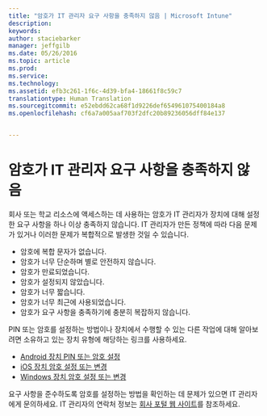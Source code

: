 ```yaml
---
title: "암호가 IT 관리자 요구 사항을 충족하지 않음 | Microsoft Intune"
description: 
keywords: 
author: staciebarker
manager: jeffgilb
ms.date: 05/26/2016
ms.topic: article
ms.prod: 
ms.service: 
ms.technology: 
ms.assetid: efb3c261-1f6c-4d39-bfa4-18661f8c59c7
translationtype: Human Translation
ms.sourcegitcommit: e52ebdd62ca68f1d9226def654961075400184a8
ms.openlocfilehash: cf6a7a005aaf703f2dfc20b89236056dff84e137


---
```


# 암호가 IT 관리자 요구 사항을 충족하지 않음

회사 또는 학교 리소스에 액세스하는 데 사용하는 암호가 IT 관리자가 장치에 대해 설정한 요구 사항을 하나 이상 충족하지 않습니다. IT 관리자가 만든 정책에 따라 다음 문제가 있거나 이러한 문제가 복합적으로 발생한 것일 수 있습니다.

- 암호에 복합 문자가 없습니다.
- 암호가 너무 단순하며 별로 안전하지 않습니다.
- 암호가 만료되었습니다.
- 암호가 설정되지 않았습니다.
- 암호가 너무 짧습니다.
- 암호가 너무 최근에 사용되었습니다.
- 암호가 요구 사항을 충족하기에 충분히 복잡하지 않습니다.

PIN 또는 암호를 설정하는 방법이나 장치에서 수행할 수 있는 다른 작업에 대해 알아보려면 소유하고 있는 장치 유형에 해당하는 링크를 사용하세요.

- [Android 장치 PIN 또는 암호 설정](set-your-pin-or-password-android.md)
- [iOS 장치 암호 설정 또는 변경](set-or-change-your-passcode-ios.md)
- [Windows 장치 암호 설정 또는 변경](set-or-change-your-password-windows.md)

요구 사항을 준수하도록 암호를 설정하는 방법을 확인하는 데 문제가 있으면 IT 관리자에게 문의하세요. IT 관리자의 연락처 정보는 [회사 포털 웹 사이트](http://portal.manage.microsoft.com)를 참조하세요.


<!--HONumber=Jun16_HO4-->


